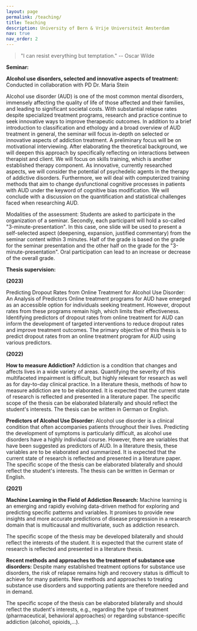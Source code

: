 ```yaml
---
layout: page
permalink: /teaching/
title: Teaching
description: University of Bern & Vrije Universiteit Amsterdam
nav: true
nav_order: 2
---
```


> "I can resist everything but temptation." -- Oscar Wilde

**Seminar:**

**Alcohol use disorders, selected and innovative aspects of treatment:**
Conducted in collaboration with PD Dr. Maria Stein

Alcohol use disorder (AUD) is one of the most common mental disorders, immensely affecting the quality of life of those affected and their families, and leading to significant societal costs. With substantial relapse rates despite specialized treatment programs, research and practice continue to seek innovative ways to improve therapeutic outcomes.
In addition to a brief introduction to classification and ethology and a broad overview of AUD treatment in general, the seminar will focus in-depth on selected or innovative aspects of addiction treatment.
A preliminary focus will be on motivational interviewing. After elaborating the theoretical background, we will deepen this approach by specifically reflecting on interactions between therapist and client. We will focus on skills training, which is another established therapy component. As innovative, currently researched aspects, we will consider the potential of psychedelic agents in the therapy of addictive disorders. Furthermore, we will deal with computerized training methods that aim to change dysfunctional cognitive processes in patients with AUD under the keyword of cognitive bias modification.
We will conclude with a discussion on the quantification and statistical challenges faced when researching AUD.

Modalities of the assessment: Students are asked to participate in the organization of a seminar. Secondly, each participant will hold a so-called "3-minute-presentation". In this case, one slide will be used to present a self-selected aspect (deepening, expansion, justified commentary) from the seminar content within 3 minutes. Half of the grade is based on the grade for the seminar presentation and the other half on the grade for the "3-minute-presentation". Oral participation can lead to an increase or decrease of the overall grade.

**Thesis supervision:**

  **(2023)**

Predicting Dropout Rates from Online Treatment for Alcohol Use Disorder: An Analysis of Predictors
Online treatment programs for AUD have emerged as an accessible option for individuals seeking treatment. However, dropout rates from these programs remain high, which limits their effectiveness. Identifying predictors of dropout rates from online treatment for AUD can inform the development of targeted interventions to reduce dropout rates and improve treatment outcomes.
The primary objective of this thesis is to predict dropout rates from an online treatment program for AUD using various predictors. 

  **(2022)**

**How to measure Addiction?**
Addiction is a condition that changes and affects lives in a wide variety of areas.
Quantifying the severity of this multifaceted impairment is difficult, but highly relevant for research as well as for day-to-day clinical practice.
In a literature thesis, methods of how to measure addiction are to be elaborated.
It is expected that the current state of research is reflected and presented in a literature paper.
The specific scope of the thesis can be elaborated bilaterally and should reflect the student's interests.
The thesis can be written in German or English.

**Predictors of Alcohol Use Disorder:**
Alcohol use disorder is a clinical condition that often accompanies patients throughout their lives.
Predicting the development of symptoms is particularly difficult, as alcohol use disorders have a highly individual course.
However, there are variables that have been suggested as predictors of AUD.
In a literature thesis, these variables are to be elaborated and summarized.
It is expected that the current state of research is reflected and presented in a literature paper.
The specific scope of the thesis can be elaborated bilaterally and should reflect the student's interests.
The thesis can be written in German or English.

  **(2021)**

**Machine Learning in the Field of Addiction Research:**
Machine learning is an emerging and rapidly evolving data-driven method for exploring and predicting specific patterns and variables. It promises to provide new insights and more accurate predictions of disease progression in a research domain that is multicausal and multivariate, such as addiction research.

The specific scope of the thesis may be developed bilaterally and should reflect the interests of the student.
It is expected that the current state of research is reflected and presented in a literature thesis.

**Recent methods and approaches to the treatment of substance use disorders:**
Despite many established treatment options for substance use disorders, the risk of relapse remains high and recovery status is difficult to achieve for many patients. New methods and approaches to treating substance use disorders and supporting patients are therefore needed and in demand.

The specific scope of the thesis can be elaborated bilaterally and should reflect the student's interests, e.g., regarding the type of treatment (pharmaceutical, behavioral approaches) or regarding substance-specific addiction (alcohol, opioids,...).




